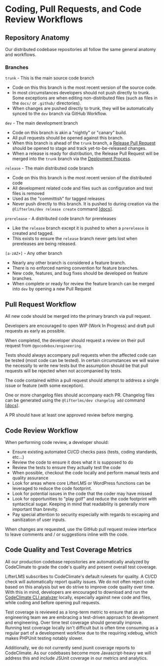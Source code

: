 Coding, Pull Requests, and Code Review Workflows
================================================

## Repository Anatomy

Our distributed codebase repositories all follow the same general anatomy and workflows.


### Branches

`trunk` - This is the main source code branch

+ Code on this this branch is the most recent version of the source code.
+ In most circumstances developers should not push directly to trunk. Some exceptions are when editing non-distributed files (such as files in the `docs/` or `.github/` directories).
+ When changes are pushed directly to trunk, they will be automatically synced to the `dev` branch via GitHub Workflow.


`dev` - The main development branch

+ Code on this branch is akin a "nightly" or "canary" build. 
+ All pull requests should be opened against this branch.
+ When this branch is ahead of the `trunk` branch, a [Release Pull Request](https://github.com/gocodebox/.github/blob/trunk/docs/deployment.md#release-pull-requests) should be opened to stage and track yet-to-be-released changes.
+ When a release is ready for distribution, the Release Pull Request will be merged into the `trunk` branch via the [Deployment Process](./deployment.md).


`release` - The main distributed code branch

+ Code on this this branch is the most recent version of the distributed code
+ All development related code and files such as configuration and test files is removed
+ Used as the "committish" for tagged releases
+ Never push directly to this branch. It is pushed to during creation via the `@lifterlms/dev release create` command [[docs](https://github.com/gocodebox/lifterlms/tree/trunk/packages/dev#release-create)].

`prerelease` - A distributed code branch for prereleases

+ Like the `release` branch except it is pushed to when a `prerelease` is created and tagged.
+ This exists to ensure the `release` branch never gets lost when prereleases are being released.


`[a-zAZ+]` - Any other branch 

+ Nearly any other branch is considered a feature branch.
+ There is no enforced naming convention for feature branches.
+ New code, features, and bug fixes should be developed on feature branches.
+ When complete or ready for review the feature branch can be merged into `dev` by opening a new Pull Request



## Pull Request Workflow

All new code should be merged into the primary branch via pull request.

Developers are encouraged to open WIP (Work In Progress) and draft pull requests as early as possible.

When completed, the developer should request a review on their pull request from `@gocodebox/engineering`.

Tests should always accompany pull requests when the affected code can be tested (most code can be tested). In certain circumstances we will waive the necessity to write new tests but the assumption should be that pull requests will be rejected when not accompanied by tests.

The code contained within a pull request should attempt to address a single issue or feature (with some exception).

One or more changelog files should accompany each PR. Changelog files can be generated using the `@lifterlms/dev changelog add` command [[docs](https://github.com/gocodebox/lifterlms/tree/trunk/packages/dev#changelog-add)].

A PR should have at least one approved review before merging.



## Code Review Workflow

When performing code review, a developer should:

+ Ensure existing automated CI/CD checks pass (tests, coding standards, etc...)
+ Review the code to ensure it does what it is supposed to do
+ Review the tests to ensure they actually test the code
+ When possible, checkout the code locally and perform manual tests and quality assurance
+ Look for areas where core LifterLMS or WordPress functions can be leveraged to reduce the code footprint.
+ Look for potential issues in the code that the coder may have missed
+ Look for opportunities to "play golf" and reduce the code footprint with syntactical sugar. Keeping in mind that readability is generally more important than brevity.
+ Pay special attention to security especially with regards to escaping and sanitization of user inputs.

When changes are requested, use the GitHub pull request review interface to leave comments and / or suggestions inline with the code.


## Code Quality and Test Coverage Metrics

All our production codebase repositories are automatically analyzed by CodeClimate to grade the code's quality and present overall test coverage.

LifterLMS subscribes to CodeClimate's default rulesets for quality. A CI/CD check will automatically report quality issues. We do not often reject code based on this analysis but we do strive to improve code quality over time. With this in mind, developers are encouraged to download and run the [CodeClimate CLI analyzer](https://github.com/codeclimate/codeclimate) locally, especially against new code and files, while coding and before opening pull requests.

Test coverage is reviewed as a long-term metric to ensure that as an engineering team we are embracing a test-driven approach to development and engineering. Over time test coverage should generally improve. Running test coverage locally isn't difficult but is often time consuming as a regular part of a development workflow due to the requiring xdebug, which makes PHPUnit testing notably slower.

Additionally, we do not currently send jsunit coverage reports to CodeClimate. As our codebases become more Javascript-heavy we will address this and include JSUnit coverage in our metrics and analytics.
